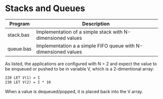 # Stacks and Queues

| Program   | Description                                                    |
| --------- | -------------------------------------------------------------- |
| stack.bas | Implementation of a simple stack with N-dimensioned values     |
| queue.bas | Implementation a a simple FIFO queue with N-dimensioned values |

As listed, the applications are configured with N = 2 and expect the value to be enqueued or pushed to be in variable V, which is a 2-dimentional array:

```vb
220 LET V(1) = I
230 LET V(2) = I * 10
```

When a value is dequeued/popped, it is placed back into the V array.
